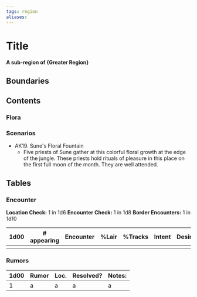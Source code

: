 ```yaml
---
tags: region
aliases:
---
```

# Title
#### A sub-region of {Greater Region}
## Boundaries
## Contents
### Flora
### Scenarios
- AK19. Sune's Floral Fountain
	- Five priests of Sune gather at this colorful floral growth at the edge of the jungle. These priests hold rituals of pleasure in this place on the first full moon of the month. They are well attended.

## Tables
### Encounter
**Location Check:** 1 in 1d6
**Encounter Check:** 1 in 1d8
**Border Encounters:** 1 in 1d10


| 1d00 | # appearing | Encounter | %Lair | %Tracks | Intent | Desire |
| ---- | ----------- | --------- | ----- | ------- | ------ | ------ |
|      |             |           |       |         |        |        |

### Rumors
| 1d00 | Rumor | Loc. | Resolved? | Notes: |
|------|-------|------|-----------|--------|
| 1    | a     | a    | a         | a      |